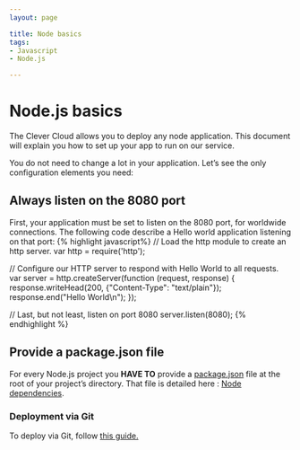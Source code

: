 ```yaml
---
layout: page

title: Node basics
tags:
- Javascript
- Node.js

---
```


# Node.js basics

The Clever Cloud allows you to deploy any node application. This document will
explain you how to set up your app to run on our service.

You do not need to change a lot in your application. Let’s see
the only configuration elements you need:

## Always listen on the 8080 port

First, your application must be set to listen on the 8080 port, for worldwide
connections. The following code describe a Hello world application listening on
that port:
{% highlight javascript%}
// Load the http module to create an http server.
var http = require('http');

// Configure our HTTP server to respond with Hello World to all requests.
var server = http.createServer(function (request, response) {
  response.writeHead(200, {"Content-Type": "text/plain"});
  response.end("Hello World\n");
});

// Last, but not least, listen on port 8080
server.listen(8080);
{% endhighlight %}

## Provide a package.json file 


For every Node.js project you **HAVE TO** provide a <a
href="/node-dependencies/">package.json</a> file at the root of your project’s
directory. That file is detailed here : [Node dependencies](/node-dependencies).


### Deployment via Git

To deploy via Git, follow <a href="/git-deploy-node">this guide.</a>
